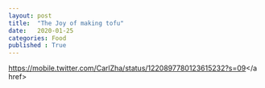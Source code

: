```yaml
---
layout: post
title:  "The Joy of making tofu"
date:   2020-01-25 
categories: Food
published : True
---
```



<a href>https://mobile.twitter.com/CarlZha/status/1220897780123615232?s=09</a href>

